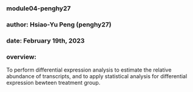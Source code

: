 ### module04-penghy27
### author: Hsiao-Yu Peng (penghy27)
### date: February 19th, 2023
### overview: 
To perform differential expression analysis to estimate the relative abundance of transcripts, and to apply statistical analysis for differential expression bewteen treatment group.
